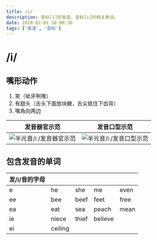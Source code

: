 ```yaml
---
title: /i/
description: 音标[i]的发音，音标[i]的相关单词。
date: 2020-02-01 18:00:30
tags: ['英语', '音标']
---
```


# /i/

## 嘴形动作

1. 笑（呲牙咧嘴）
2. 有甜头（舌头下面放块糖，舌尖抵住下齿背）
3. 嘴角向两边

| 发音器官示范                                                 | 发音口型示范                                                 |
| ------------------------------------------------------------ | ------------------------------------------------------------ |
| ![半元音/iː/发音器官示范](https://media.sunpm.me/uPic/2023-12-25/23:34:14-8iY0nV_i1-1.gif) | ![半元音/iː/发音口型示范](https://media.sunpm.me/uPic/2023-12-25/23:33:38-eroMHL_i1.gif) |


## 包含发音的单词
| 发/i/音的字母 |    |   |    |  |
|----------| -------------- | ------------ | -------------- | ----------- |
| e        | he      | she   | me      | even |
| ee       | bee     | beef  | feet    | free |
| ea       | eat     | sea   | peach   | mean |
| ie       | niece   | thief | believe |             |
| ei       | ceiling |              |                |             |

